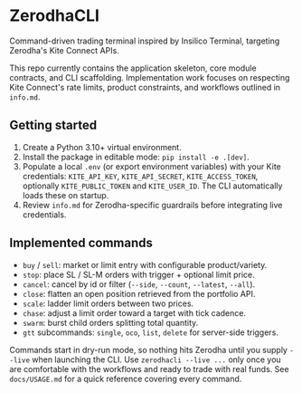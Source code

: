 # ZerodhaCLI

Command-driven trading terminal inspired by Insilico Terminal, targeting Zerodha's Kite Connect APIs.

This repo currently contains the application skeleton, core module contracts, and CLI scaffolding. Implementation work focuses on respecting Kite Connect's rate limits, product constraints, and workflows outlined in `info.md`.

## Getting started

1. Create a Python 3.10+ virtual environment.
2. Install the package in editable mode: `pip install -e .[dev]`.
3. Populate a local `.env` (or export environment variables) with your Kite credentials: `KITE_API_KEY`, `KITE_API_SECRET`, `KITE_ACCESS_TOKEN`, optionally `KITE_PUBLIC_TOKEN` and `KITE_USER_ID`. The CLI automatically loads these on startup.
4. Review `info.md` for Zerodha-specific guardrails before integrating live credentials.

## Implemented commands

- `buy` / `sell`: market or limit entry with configurable product/variety.
- `stop`: place SL / SL-M orders with trigger + optional limit price.
- `cancel`: cancel by id or filter (`--side`, `--count`, `--latest`, `--all`).
- `close`: flatten an open position retrieved from the portfolio API.
- `scale`: ladder limit orders between two prices.
- `chase`: adjust a limit order toward a target with tick cadence.
- `swarm`: burst child orders splitting total quantity.
- `gtt` subcommands: `single`, `oco`, `list`, `delete` for server-side triggers.

Commands start in dry-run mode, so nothing hits Zerodha until you supply `--live` when launching the CLI. Use `zerodhacli --live ...` only once you are comfortable with the workflows and ready to trade with real funds. See `docs/USAGE.md` for a quick reference covering every command.
